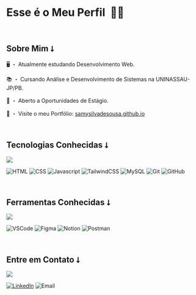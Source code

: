 # Esse é o Meu Perfil ‎ ‎👋🙂

<br>

## Sobre Mim ⭣

🖥 ・ Atualmente estudando Desenvolvimento Web.

📚 ・ Cursando Análise e Desenvolvimento de Sistemas na UNINASSAU-JP/PB.

💼 ・ Aberto a Oportunidades de Estágio.

🧩 ・ Visite o meu Portfólio: [samysilvadesousa.github.io](samysilvadesousa.github.io)

<br>

## Tecnologias Conhecidas ⭣

<img src="https://skillicons.dev/icons?i=html,css,javascript,tailwind,mysql,git,github" />

![HTML](https://badgen.net/badge/Label/HTML/E14E1D?icon=icon&label=)
![CSS](https://badgen.net/badge/Label/CSS/0277BD?icon=icon&label=)
![Javascript](https://badgen.net/badge/Label/Javascript/F0DB4F?icon=icon&label=)
![TailwindCSS](https://badgen.net/badge/Label/TailwindCSS/24BBBC?icon=icon&label=)
![MySQL](https://badgen.net/badge/Label/MySQL/242938?icon=icon&label=)
![Git](https://badgen.net/badge/Label/Git/F03C2E?icon=icon&label=)
![GitHub](https://badgen.net/badge/Label/GitHub/242938?icon=icon&label=)

<br>

## Ferramentas Conhecidas ⭣
<img src="https://skillicons.dev/icons?i=vscode,figma,notion,postman" />

![VSCode](https://badgen.net/badge/Label/VSCode/3C99D4?icon=icon&label=)
![Figma](https://badgen.net/badge/Label/Figma/A259FF?icon=icon&label=)
![Notion](https://badgen.net/badge/Label/Notion/242938?icon=icon&label=)
![Postman](https://badgen.net/badge/Label/Postman/FF6C37?icon=icon&label=)

<br>

## Entre em Contato ⭣
<img src="https://skillicons.dev/icons?i=linkedin,gmail" />

[![LinkedIn](https://badgen.net/badge/Label/LinkedIn/0A66C2?icon=icon&label=)](https://www.linkedin.com/in/samysilvadesousa/)
![Email](https://badgen.net/badge/Email/samysilvadesousa@gmail.com/343434?icon=icon&labelColor=ff0000&color=343434)

<br>
